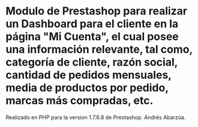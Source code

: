# Modulo de Prestashop para realizar un Dashboard para el cliente en la página "Mi Cuenta", el cual posee una información relevante, tal como, categoría de cliente, razón social, cantidad de pedidos mensuales, media de productos por pedido, marcas más compradas, etc.
Realizado en PHP para la version 1.7.6.8 de Prestashop.
Andrés Abarzúa.
